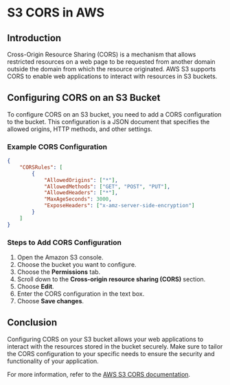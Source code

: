 # S3 CORS in AWS

## Introduction
Cross-Origin Resource Sharing (CORS) is a mechanism that allows restricted resources on a web page to be requested from another domain outside the domain from which the resource originated. AWS S3 supports CORS to enable web applications to interact with resources in S3 buckets.

## Configuring CORS on an S3 Bucket
To configure CORS on an S3 bucket, you need to add a CORS configuration to the bucket. This configuration is a JSON document that specifies the allowed origins, HTTP methods, and other settings.

### Example CORS Configuration
```json
{
    "CORSRules": [
        {
            "AllowedOrigins": ["*"],
            "AllowedMethods": ["GET", "POST", "PUT"],
            "AllowedHeaders": ["*"],
            "MaxAgeSeconds": 3000,
            "ExposeHeaders": ["x-amz-server-side-encryption"]
        }
    ]
}
```

### Steps to Add CORS Configuration
1. Open the Amazon S3 console.
2. Choose the bucket you want to configure.
3. Choose the **Permissions** tab.
4. Scroll down to the **Cross-origin resource sharing (CORS)** section.
5. Choose **Edit**.
6. Enter the CORS configuration in the text box.
7. Choose **Save changes**.

## Conclusion
Configuring CORS on your S3 bucket allows your web applications to interact with the resources stored in the bucket securely. Make sure to tailor the CORS configuration to your specific needs to ensure the security and functionality of your application.

For more information, refer to the [AWS S3 CORS documentation](https://docs.aws.amazon.com/AmazonS3/latest/userguide/cors.html).